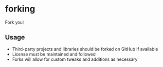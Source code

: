 forking
==========

Fork you!

## Usage
* Third-party projects and libraries should be forked on GitHub if available
* License must be maintained and followed
* Forks will allow for custom tweaks and additions as necessary